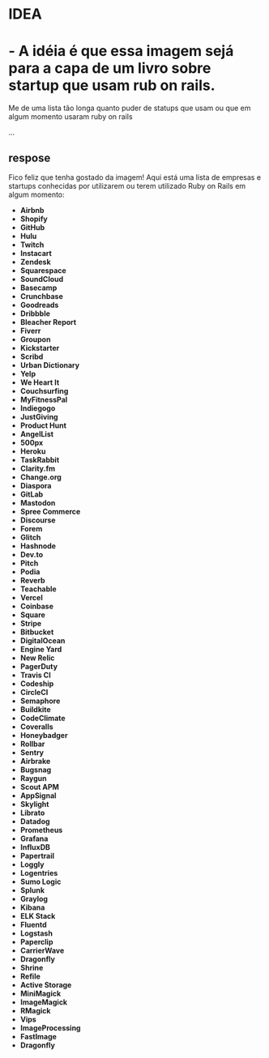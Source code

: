 # IDEA
# - A idéia é que essa imagem sejá para a capa de um livro sobre startup que usam rub on rails.
Me de uma lista tão longa quanto puder de statups que usam ou que em algum momento usaram ruby on rails

...
## respose

Fico feliz que tenha gostado da imagem! Aqui está uma lista de empresas e startups conhecidas por utilizarem ou terem utilizado Ruby on Rails em algum momento:

- **Airbnb**
- **Shopify**
- **GitHub**
- **Hulu**
- **Twitch**
- **Instacart**
- **Zendesk**
- **Squarespace**
- **SoundCloud**
- **Basecamp**
- **Crunchbase**
- **Goodreads**
- **Dribbble**
- **Bleacher Report**
- **Fiverr**
- **Groupon**
- **Kickstarter**
- **Scribd**
- **Urban Dictionary**
- **Yelp**
- **We Heart It**
- **Couchsurfing**
- **MyFitnessPal**
- **Indiegogo**
- **JustGiving**
- **Product Hunt**
- **AngelList**
- **500px**
- **Heroku**
- **TaskRabbit**
- **Clarity.fm**
- **Change.org**
- **Diaspora**
- **GitLab**
- **Mastodon**
- **Spree Commerce**
- **Discourse**
- **Forem**
- **Glitch**
- **Hashnode**
- **Dev.to**
- **Pitch**
- **Podia**
- **Reverb**
- **Teachable**
- **Vercel**
- **Coinbase**
- **Square**
- **Stripe**
- **Bitbucket**
- **DigitalOcean**
- **Engine Yard**
- **New Relic**
- **PagerDuty**
- **Travis CI**
- **Codeship**
- **CircleCI**
- **Semaphore**
- **Buildkite**
- **CodeClimate**
- **Coveralls**
- **Honeybadger**
- **Rollbar**
- **Sentry**
- **Airbrake**
- **Bugsnag**
- **Raygun**
- **Scout APM**
- **AppSignal**
- **Skylight**
- **Librato**
- **Datadog**
- **Prometheus**
- **Grafana**
- **InfluxDB**
- **Papertrail**
- **Loggly**
- **Logentries**
- **Sumo Logic**
- **Splunk**
- **Graylog**
- **Kibana**
- **ELK Stack**
- **Fluentd**
- **Logstash**
- **Paperclip**
- **CarrierWave**
- **Dragonfly**
- **Shrine**
- **Refile**
- **Active Storage**
- **MiniMagick**
- **ImageMagick**
- **RMagick**
- **Vips**
- **ImageProcessing**
- **FastImage**
- **Dragonfly** 